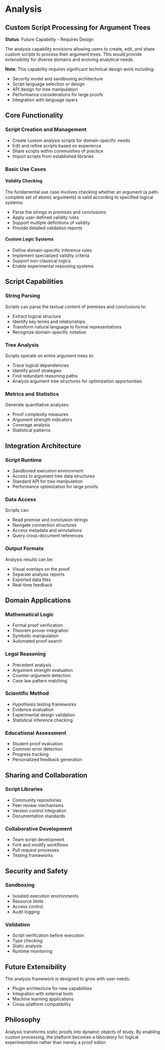 # Analysis

## Custom Script Processing for Argument Trees

**Status**: Future Capability - Requires Design

The analysis capability envisions allowing users to create, edit, and share custom scripts to process their argument trees. This would provide extensibility for diverse domains and evolving analytical needs.

**Note**: This capability requires significant technical design work including:
- Security model and sandboxing architecture
- Script language selection or design
- API design for tree manipulation
- Performance considerations for large proofs
- Integration with language layers

## Core Functionality

### Script Creation and Management
- Create custom analysis scripts for domain-specific needs
- Edit and refine scripts based on experience
- Share scripts within communities of practice
- Import scripts from established libraries

### Basic Use Cases

#### Validity Checking
The fundamental use case involves checking whether an argument (a path-complete set of atomic arguments) is valid according to specified logical systems:
- Parse the strings in premises and conclusions
- Apply user-defined validity rules
- Support multiple definitions of validity
- Provide detailed validation reports

#### Custom Logic Systems
- Define domain-specific inference rules
- Implement specialized validity criteria
- Support non-classical logics
- Enable experimental reasoning systems

## Script Capabilities

### String Parsing
Scripts can parse the textual content of premises and conclusions to:
- Extract logical structure
- Identify key terms and relationships
- Transform natural language to formal representations
- Recognize domain-specific notation

### Tree Analysis
Scripts operate on entire argument trees to:
- Trace logical dependencies
- Identify proof strategies
- Find redundant reasoning paths
- Analyze argument tree structures for optimization opportunities

### Metrics and Statistics
Generate quantitative analyses:
- Proof complexity measures
- Argument strength indicators
- Coverage analysis
- Statistical patterns

## Integration Architecture

### Script Runtime
- Sandboxed execution environment
- Access to argument tree data structures
- Standard API for tree manipulation
- Performance optimization for large proofs

### Data Access
Scripts can:
- Read premise and conclusion strings
- Navigate connection structures
- Access metadata and annotations
- Query cross-document references

### Output Formats
Analysis results can be:
- Visual overlays on the proof
- Separate analysis reports
- Exported data files
- Real-time feedback

## Domain Applications

### Mathematical Logic
- Formal proof verification
- Theorem prover integration
- Symbolic manipulation
- Automated proof search

### Legal Reasoning
- Precedent analysis
- Argument strength evaluation
- Counter-argument detection
- Case law pattern matching

### Scientific Method
- Hypothesis testing frameworks
- Evidence evaluation
- Experimental design validation
- Statistical inference checking

### Educational Assessment
- Student proof evaluation
- Common error detection
- Progress tracking
- Personalized feedback generation

## Sharing and Collaboration

### Script Libraries
- Community repositories
- Peer review mechanisms
- Version control integration
- Documentation standards

### Collaborative Development
- Team script development
- Fork and modify workflows
- Pull request processes
- Testing frameworks

## Security and Safety

### Sandboxing
- Isolated execution environments
- Resource limits
- Access control
- Audit logging

### Validation
- Script verification before execution
- Type checking
- Static analysis
- Runtime monitoring

## Future Extensibility

The analysis framework is designed to grow with user needs:
- Plugin architecture for new capabilities
- Integration with external tools
- Machine learning applications
- Cross-platform compatibility

## Philosophy

Analysis transforms static proofs into dynamic objects of study. By enabling custom processing, the platform becomes a laboratory for logical experimentation rather than merely a proof editor.